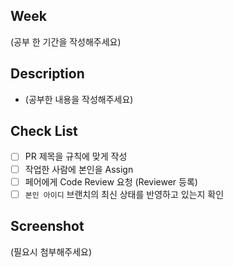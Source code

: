 ## Week
(공부 한 기간을 작성해주세요)

## Description
- (공부한 내용을 작성해주세요)

## Check List

- [ ]  PR 제목을 규칙에 맞게 작성
- [ ]  작업한 사람에 본인을 Assign
- [ ]  페어에게 Code Review 요청 (Reviewer 등록)
- [ ]  `본인 아이디` 브랜치의 최신 상태를 반영하고 있는지 확인

## Screenshot
(필요시 첨부해주세요)
